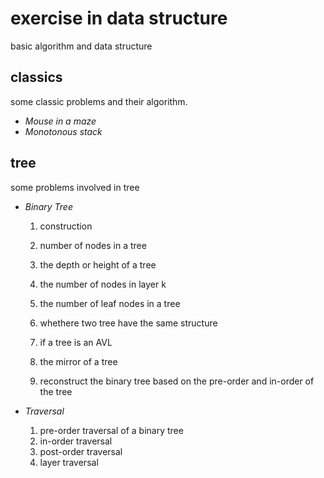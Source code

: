 # exercise in data structure
basic algorithm and data structure

## classics
some classic problems and their algorithm.
+ *Mouse in a maze*
+ *Monotonous stack*

## tree
some problems involved in tree
* *Binary Tree*

    1. construction

    2. number of nodes in a tree

    3. the depth or height of a tree

    4. the number of nodes in layer k

    5. the number of leaf nodes in a tree

    6. whethere two tree have the same structure

    7. if a tree is an AVL

    8. the mirror of a tree

    9. reconstruct the binary tree based on the pre-order and in-order of the tree

* *Traversal*
	1. pre-order traversal of a binary tree
	2. in-order traversal
	3. post-order traversal
	4. layer traversal
